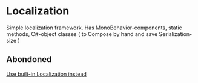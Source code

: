 # Localization
Simple localization framework. Has MonoBehavior-components, static methods, C#-object classes ( to Compose by hand and save Serialization-size )

## Abondoned
[Use built-in Localization instead](https://docs.unity3d.com/Packages/com.unity.localization@1.0/manual/index.html)

